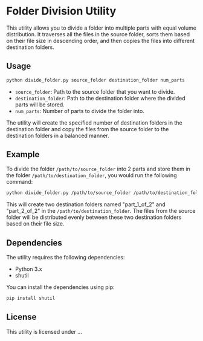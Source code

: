 # Folder Division Utility

This utility allows you to divide a folder into multiple parts with equal volume distribution. It traverses all the files in the source folder, sorts them based on their file size in descending order, and then copies the files into different destination folders.

## Usage

```bash
python divide_folder.py source_folder destination_folder num_parts
```

- `source_folder`: Path to the source folder that you want to divide.
- `destination_folder`: Path to the destination folder where the divided parts will be stored.
- `num_parts`: Number of parts to divide the folder into.

The utility will create the specified number of destination folders in the destination folder and copy the files from the source folder to the destination folders in a balanced manner.

## Example

To divide the folder `/path/to/source_folder` into 2 parts and store them in the folder `/path/to/destination_folder`, you would run the following command:

```bash
python divide_folder.py /path/to/source_folder /path/to/destination_folder 2
```

This will create two destination folders named "part_1_of_2" and "part_2_of_2" in the `/path/to/destination_folder`. The files from the source folder will be distributed evenly between these two destination folders based on their file size.

## Dependencies

The utility requires the following dependencies:

- Python 3.x
- shutil

You can install the dependencies using pip:

```bash
pip install shutil
```
## License

This utility is licensed under ...